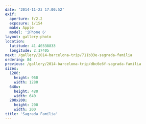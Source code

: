 ```yaml
---
date: '2014-11-23 17:00:52'
exif:
  aperture: f/2.2
  exposure: 1/154
  make: Apple
  model: 'iPhone 6'
layout: gallery-photo
location:
  latitude: 41.40338833
  longitude: 2.17405
next: /gallery/2014-barcelona-trip/711b33e-sagrada-familia
ordering: 84
previous: /gallery/2014-barcelona-trip/dbc6e6f-sagrada-familia
sizes:
  1280:
    height: 960
    width: 1280
  640w:
    height: 480
    width: 640
  200x200:
    height: 200
    width: 200
title: 'Sagrada Família'
---
```

